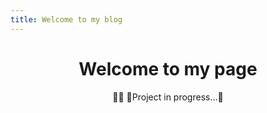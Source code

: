 ```yaml
---
title: Welcome to my blog
---
```


<div align=center>

# Welcome to my page

👷‍♂️ 🚧Project in progress...🚧

</div>
